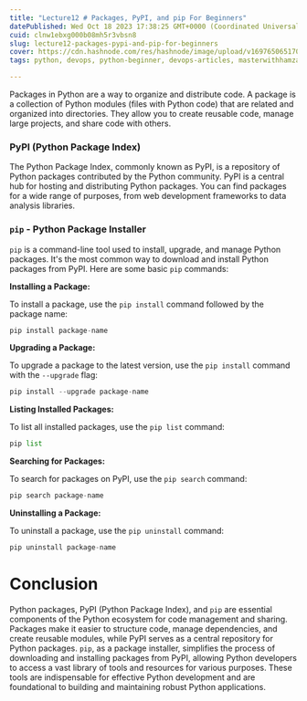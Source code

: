 ```yaml
---
title: "Lecture12 # Packages, PyPI, and pip For Beginners"
datePublished: Wed Oct 18 2023 17:38:25 GMT+0000 (Coordinated Universal Time)
cuid: clnw1ebxg000b08mh5r3vbsn8
slug: lecture12-packages-pypi-and-pip-for-beginners
cover: https://cdn.hashnode.com/res/hashnode/image/upload/v1697650651708/2905c3e7-6628-483e-9421-f1fcb9aac779.png
tags: python, devops, python-beginner, devops-articles, masterwithhamza

---
```


Packages in Python are a way to organize and distribute code. A package is a collection of Python modules (files with Python code) that are related and organized into directories. They allow you to create reusable code, manage large projects, and share code with others.

### **PyPI (Python Package Index)**

The Python Package Index, commonly known as PyPI, is a repository of Python packages contributed by the Python community. PyPI is a central hub for hosting and distributing Python packages. You can find packages for a wide range of purposes, from web development frameworks to data analysis libraries.

### `pip` **- Python Package Installer**

`pip` is a command-line tool used to install, upgrade, and manage Python packages. It's the most common way to download and install Python packages from PyPI. Here are some basic `pip` commands:

**Installing a Package:**

To install a package, use the `pip install` command followed by the package name:

```python
pip install package-name
```

**Upgrading a Package:**

To upgrade a package to the latest version, use the `pip install` command with the `--upgrade` flag:

```python
pip install --upgrade package-name
```

**Listing Installed Packages:**

To list all installed packages, use the `pip list` command:

```python
pip list
```

**Searching for Packages:**

To search for packages on PyPI, use the `pip search` command:

```python
pip search package-name
```

**Uninstalling a Package:**

To uninstall a package, use the `pip uninstall` command:

```python
pip uninstall package-name
```

# **Conclusion**

Python packages, PyPI (Python Package Index), and `pip` are essential components of the Python ecosystem for code management and sharing. Packages make it easier to structure code, manage dependencies, and create reusable modules, while PyPI serves as a central repository for Python packages. `pip`, as a package installer, simplifies the process of downloading and installing packages from PyPI, allowing Python developers to access a vast library of tools and resources for various purposes. These tools are indispensable for effective Python development and are foundational to building and maintaining robust Python applications.